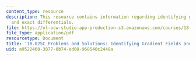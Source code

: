 ```yaml
---
content_type: resource
description: This resource contains information regarding identifying gradient fields
  and exact differentials.
file: https://ol-ocw-studio-app-production.s3.amazonaws.com/courses/18-02sc-multivariable-calculus-fall-2010/a952246038770b74ad08968540c2448a_MIT18_02SC_pb_62_comb.pdf
file_type: application/pdf
resourcetype: Document
title: '18.02SC Problems and Solutions: Identifying Gradient Fields and Exact Differentials'
uid: a9522460-3877-0b74-ad08-968540c2448a
---
```


